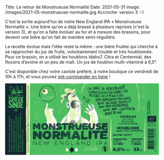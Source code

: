 Title: Le retour de Monstrueuse Normalité
Date: 2021-05-31
image: /images/2021-05-monstrueuse-normalite.jpg
Accroche: version 3 :-)

C'est la sortie aujourd'hui de notre New England IPA « Monstrueuse Normalité ». Une bière qu'on a déjà brassé à plusieurs reprises (c'est la version 3), et qu'on a faite évoluer au fur et à mesure des brassins, pour devenir une bière qu'on fait de manière semi-régulière.

La recette évolue mais l’idée reste la même : une bière fruitée qui cherche à se rapprocher du jus de fruits, volontairement trouble et très houblonnée. Pour ce brassin, on a utilisé les houblons Idaho7, Citra et Centennial, des flocons d’avoine et un peu de malt. Un jus de houblon multi-vitaminé à 6,5°.

C'est disponible chez votre caviste préféré, à notre boutique ce vendredi de 10h à 17h, et vous pouvez [pré-commander en ligne](https://boutique.vieuxsinge.com/) !

![Étiquette de la bière « Monstrueuse Normalité »](/images/2021-05-monstrueuse-normalite-etiquette.png)